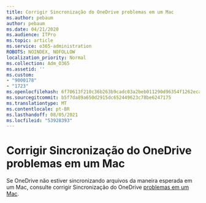 ```yaml
---
title: Corrigir Sincronização do OneDrive problemas em um Mac
ms.author: pebaum
author: pebaum
ms.date: 04/21/2020
ms.audience: ITPro
ms.topic: article
ms.service: o365-administration
ROBOTS: NOINDEX, NOFOLLOW
localization_priority: Normal
ms.collection: Adm_O365
ms.assetid: ''
ms.custom:
- "9000178"
- "1723"
ms.openlocfilehash: 6f70613f210c36b263b9cadc03a2beb011290d96354f1262eca9dd87c0ff28fd
ms.sourcegitcommit: b5f7da89a650d2915dc652449623c78be6247175
ms.translationtype: MT
ms.contentlocale: pt-BR
ms.lasthandoff: 08/05/2021
ms.locfileid: "53928393"
---
```

# <a name="fix-onedrive-sync-issues-on-a-mac"></a>Corrigir Sincronização do OneDrive problemas em um Mac

Se OneDrive não estiver sincronizando arquivos da maneira esperada em um Mac, consulte corrigir Sincronização do OneDrive [problemas em um Mac](https://support.office.com/article/fix-onedrive-sync-problems-on-a-mac-af3012d7-13ec-4ac9-bbb1-ebcd2a0cd756).





